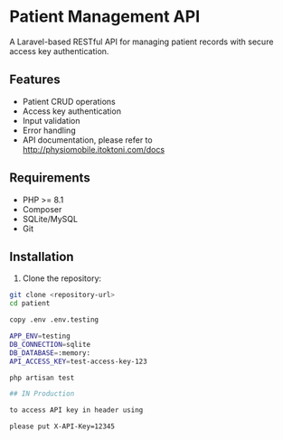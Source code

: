 # Patient Management API

A Laravel-based RESTful API for managing patient records with secure access key authentication.

## Features

- Patient CRUD operations
- Access key authentication
- Input validation
- Error handling
- API documentation, please refer to http://physiomobile.itoktoni.com/docs

## Requirements

- PHP >= 8.1
- Composer
- SQLite/MySQL
- Git

## Installation

1. Clone the repository:
```bash
git clone <repository-url>
cd patient

copy .env .env.testing

APP_ENV=testing
DB_CONNECTION=sqlite
DB_DATABASE=:memory:
API_ACCESS_KEY=test-access-key-123

php artisan test

## IN Production

to access API key in header using

please put X-API-Key=12345